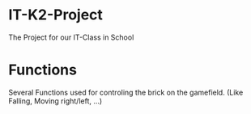 # IT-K2-Project
The Project for our IT-Class in School

# Functions
Several Functions used for controling the brick on the gamefield.
  (Like Falling, Moving right/left, ...)

